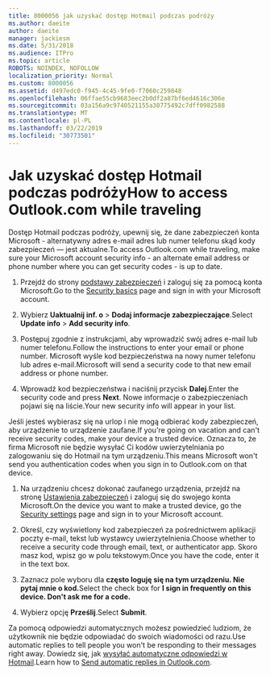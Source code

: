 ```yaml
---
title: 8000056 jak uzyskać dostęp Hotmail podczas podróży
ms.author: daeite
author: daeite
manager: jackiesm
ms.date: 5/31/2018
ms.audience: ITPro
ms.topic: article
ROBOTS: NOINDEX, NOFOLLOW
localization_priority: Normal
ms.custom: 8000056
ms.assetid: d497edc0-f945-4c45-9fe0-f7060c259848
ms.openlocfilehash: 06ffae55cb9683eec2b0df2a87bf6ed4616c306e
ms.sourcegitcommit: 03a156a9c9740521155a30775492c7dff0982588
ms.translationtype: MT
ms.contentlocale: pl-PL
ms.lasthandoff: 03/22/2019
ms.locfileid: "30773501"
---
```

# <a name="how-to-access-outlookcom-while-traveling"></a><span data-ttu-id="18f86-102">Jak uzyskać dostęp Hotmail podczas podróży</span><span class="sxs-lookup"><span data-stu-id="18f86-102">How to access Outlook.com while traveling</span></span>

<span data-ttu-id="18f86-103">Dostęp Hotmail podczas podróży, upewnij się, że dane zabezpieczeń konta Microsoft - alternatywny adres e-mail adres lub numer telefonu skąd kody zabezpieczeń — jest aktualne.</span><span class="sxs-lookup"><span data-stu-id="18f86-103">To access Outlook.com while traveling, make sure your Microsoft account security info - an alternate email address or phone number where you can get security codes - is up to date.</span></span>
  
1. <span data-ttu-id="18f86-104">Przejdź do strony [podstawy zabezpieczeń](https://go.microsoft.com/fwlink/p/?linkid=842325) i zaloguj się za pomocą konta Microsoft.</span><span class="sxs-lookup"><span data-stu-id="18f86-104">Go to the [Security basics](https://go.microsoft.com/fwlink/p/?linkid=842325) page and sign in with your Microsoft account.</span></span> 
    
2. <span data-ttu-id="18f86-105">Wybierz **Uaktualnij inf. o** \> **Dodaj informacje zabezpieczające**.</span><span class="sxs-lookup"><span data-stu-id="18f86-105">Select **Update info** \> **Add security info**.</span></span> 
    
3. <span data-ttu-id="18f86-106">Postępuj zgodnie z instrukcjami, aby wprowadzić swój adres e-mail lub numer telefonu.</span><span class="sxs-lookup"><span data-stu-id="18f86-106">Follow the instructions to enter your email or phone number.</span></span> <span data-ttu-id="18f86-107">Microsoft wyśle kod bezpieczeństwa na nowy numer telefonu lub adres e-mail.</span><span class="sxs-lookup"><span data-stu-id="18f86-107">Microsoft will send a security code to that new email address or phone number.</span></span>
    
4. <span data-ttu-id="18f86-108">Wprowadź kod bezpieczeństwa i naciśnij przycisk **Dalej**.</span><span class="sxs-lookup"><span data-stu-id="18f86-108">Enter the security code and press **Next**.</span></span> <span data-ttu-id="18f86-109">Nowe informacje o zabezpieczeniach pojawi się na liście.</span><span class="sxs-lookup"><span data-stu-id="18f86-109">Your new security info will appear in your list.</span></span> 
    
<span data-ttu-id="18f86-110">Jeśli jesteś wybierasz się na urlop i nie mogą odbierać kody zabezpieczeń, aby urządzenie to urządzenie zaufane.</span><span class="sxs-lookup"><span data-stu-id="18f86-110">If you're going on vacation and can't receive security codes, make your device a trusted device.</span></span> <span data-ttu-id="18f86-111">Oznacza to, że firma Microsoft nie będzie wysyłać Ci kodów uwierzytelniania po zalogowaniu się do Hotmail na tym urządzeniu.</span><span class="sxs-lookup"><span data-stu-id="18f86-111">This means Microsoft won't send you authentication codes when you sign in to Outlook.com on that device.</span></span>
  
1. <span data-ttu-id="18f86-112">Na urządzeniu chcesz dokonać zaufanego urządzenia, przejdź na stronę [Ustawienia zabezpieczeń](https://go.microsoft.com/fwlink/p/?linkid=2002000&amp;clcid=0x409) i zaloguj się do swojego konta Microsoft.</span><span class="sxs-lookup"><span data-stu-id="18f86-112">On the device you want to make a trusted device, go the [Security settings](https://go.microsoft.com/fwlink/p/?linkid=2002000&amp;clcid=0x409) page and sign in to your Microsoft account.</span></span> 
    
2. <span data-ttu-id="18f86-113">Określ, czy wyświetlony kod zabezpieczeń za pośrednictwem aplikacji poczty e-mail, tekst lub wystawcy uwierzytelnienia.</span><span class="sxs-lookup"><span data-stu-id="18f86-113">Choose whether to receive a security code through email, text, or authenticator app.</span></span> <span data-ttu-id="18f86-114">Skoro masz kod, wpisz go w polu tekstowym.</span><span class="sxs-lookup"><span data-stu-id="18f86-114">Once you have the code, enter it in the text box.</span></span>
    
3. <span data-ttu-id="18f86-115">Zaznacz pole wyboru dla **często loguję się na tym urządzeniu. Nie pytaj mnie o kod.**</span><span class="sxs-lookup"><span data-stu-id="18f86-115">Select the check box for **I sign in frequently on this device. Don't ask me for a code.**</span></span>
    
4. <span data-ttu-id="18f86-116">Wybierz opcję **Prześlij**.</span><span class="sxs-lookup"><span data-stu-id="18f86-116">Select **Submit**.</span></span> 
    
<span data-ttu-id="18f86-117">Za pomocą odpowiedzi automatycznych możesz powiedzieć ludziom, że użytkownik nie będzie odpowiadać do swoich wiadomości od razu.</span><span class="sxs-lookup"><span data-stu-id="18f86-117">Use automatic replies to tell people you won't be responding to their messages right away.</span></span> <span data-ttu-id="18f86-118">Dowiedz się, jak [wysyłać automatyczne odpowiedzi w Hotmail](https://go.microsoft.com/fwlink/p/?linkid=2002100&amp;clcid=0x409).</span><span class="sxs-lookup"><span data-stu-id="18f86-118">Learn how to [Send automatic replies in Outlook.com](https://go.microsoft.com/fwlink/p/?linkid=2002100&amp;clcid=0x409).</span></span>
  

